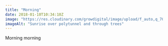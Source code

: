 ```yaml
---
title: "Morning"
date: 2018-01-10T10:34:10Z
image: "https://res.cloudinary.com/growdigital/image/upload/f_auto,q_70,w_736/v1544047030/polytunnel-sunrise-38714673035.jpg"
imageAlt: "Sunrise over polytunnel and through trees"
---
```


Morning morning
